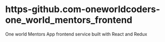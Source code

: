 # https-github.com-oneworldcoders-one_world_mentors_frontend
One world Mentors App frontend service built with React and Redux
